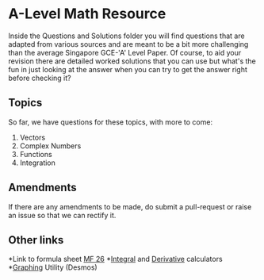# A-Level Math Resource

Inside the Questions and Solutions folder you will find questions that are adapted from various sources and are meant to be a bit more challenging than the average Singapore GCE-'A' Level Paper. Of course, to aid your revision there are detailed worked solutions that you can use but what's the fun in just looking at the answer when you can try to get the answer right before checking it?

## Topics
So far, we have questions for these topics, with more to come:
1. Vectors
2. Complex Numbers
3. Functions
4. Integration

## Amendments
If there are any amendments to be made, do submit a pull-request or raise an issue so that we can rectify it.

## Other links
*Link to formula sheet [MF 26](https://www.seab.gov.sg/content/syllabus/alevel/2017Syllabus/ListMF26.pdf)
*[Integral](https://www.integral-calculator.com/) and [Derivative](https://www.derivative-calculator.net/) calculators
*[Graphing](https://www.desmos.com/calculator) Utility (Desmos)
